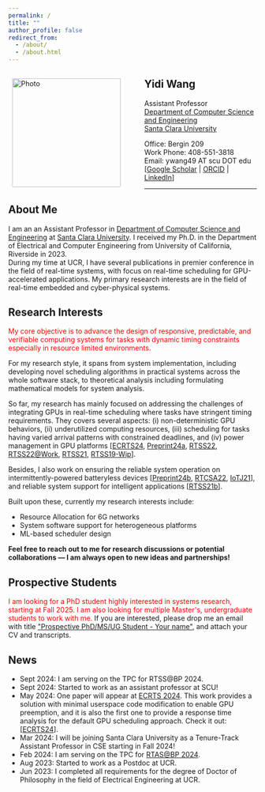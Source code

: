```yaml
---
permalink: /
title: ""
author_profile: false
redirect_from: 
  - /about/
  - /about.html
---
```


<!-- <img align="left" src="https://yidiwang21.github.io/images/profile_mid.png" alt="Photo" style="width: 220px; border-radius: 10px; padding: 16px 8px 8px 8px; margin-right: 40px;"/> -->
<img align="left" src="../images/IMG_0108 copy.jpg" alt="Photo" style="width: 220px; border-radius: 10px; padding: 16px 8px 8px 8px; margin-right: 40px;"/>
<!-- Postdoc  
[Department of Electrical and Computer Engineering](https://www.ece.ucr.edu/)  
[University of California, Riverside](https://www.ucr.edu/) -->

## Yidi Wang
Assistant Professor  
[Department of Computer Science and Engineering](https://www.scu.edu/engineering/academic-programs/department-of-computer-engineering/)  
[Santa Clara University](https://www.scu.edu/)

<!--Office:  -->
Office: Bergin 209  
Work Phone: 408-551-3818  
Email: ywang49 AT scu DOT edu  
[[Google Scholar](https://scholar.google.com/citations?user=RxiBuAgAAAAJ&hl=en) | [ORCID](https://orcid.org/0000-0003-3334-4662) | [LinkedIn](https://www.linkedin.com/in/yidi-wang-315649119/)]

<!-- <br/><br/> -->

---

## About Me
I am an an Assistant Professor in [Department of Computer Science and Engineering](https://www.scu.edu/engineering/academic-programs/department-of-computer-engineering/) at [Santa Clara University](https://www.scu.edu/). I received my Ph.D. in the Department of Electrical and Computer Engineering from University of California, Riverside in 2023.  
During my time at UCR, I have several publications in premier conference in the field of real-time systems, with focus on real-time scheduling for GPU-accelerated applications. My primary research interests are in the field of real-time embedded and cyber-physical systems. 

## Research Interests
<span style="color:red">My core objective is to advance the design of responsive, predictable, and verifiable computing systems for tasks with dynamic timing constraints especially in resource limited environments.</span>

For my research style, it spans from system implementation, including developing novel scheduling algorithms in practical systems across the whole software stack, to theoretical analysis including formulating mathematical models for system analysis.

So far, my research has mainly focused on addressing the challenges of integrating GPUs in real-time scheduling where tasks have stringent timing requirements. They covers several aspects: (i) non-deterministic GPU behaviors, (ii) underutilized computing resources, (iii) scheduling for tasks having varied arrival patterns with constrained deadlines, and (iv) power management in GPU platforms [[ECRTS24](../files/2024/ecrts24_gcaps_paper.pdf), [Preprint24a](https://arxiv.org/abs/2401.16529), [RTSS22](../files/2022/RTSS22_sBEET-mg.pdf), [RTSS22@Work](../files/2022/RTSSWork22_paper.pdf), [RTSS21](../files/2021/RTSS21_sBEET.pdf), [RTSS19-Wip](../files/2019/rtss19wip-gpu)].

Besides, I also work on ensuring the reliable system operation on intermittently-powered batteryless devices [[Preprint24b](https://arxiv.org/abs/2311.07227), [RTCSA22](../files/2022/RTCSA22_AoI.pdf), [IoTJ21](../files/2021/iotj2021-ipd.pdf)], and reliable system support for intelligent applications [[RTSS21b](../files/2021/RTSS21_AegisDNN.pdf)].

Built upon these, currently my research interests include:
* Resource Allocation for 6G networks
* System software support for heterogeneous platforms
* ML-based scheduler design

**Feel free to reach out to me for research discussions or potential collaborations — I am always open to new ideas and partnerships!**

## Prospective Students
<span style="color:red">I am looking for a PhD student highly interested in systems research, starting at Fall 2025. I am also looking for multiple Master's, undergraduate students to work with me.</span> If you are interested, please drop me an email with title <u>"Prospective PhD/MS/UG Student - Your name"</u>, and attach your CV and transcripts.


## News
- Sept 2024: I am serving on the TPC for RTSS@BP 2024.
- Sept 2024: Started to work as an assistant professor at SCU!
- May 2024: One paper will appear at [ECRTS 2024](https://www.ecrts.org/). This work provides a solution with minimal userspace code modification to enable GPU preemption, and it is also the first one to provide a response time analysis for the default GPU scheduling approach. Check it out: [[ECRTS24](../files/2024/ecrts24_gcaps_paper.pdf)].
- Mar 2024: I will be joining Santa Clara University as a Tenure-Track Assistant Professor in CSE starting in Fall 2024!
- Feb 2024: I am serving on the TPC for [RTAS@BP 2024](https://2024.rtas.org/call-for-papers-the-brief-presentations-track/).
- Aug 2023: Started to work as a Postdoc at UCR.
- Jun 2023: I completed all requirements for the degree of Doctor of Philosophy in the field of Electrical Engineering at UCR.
<!-- * Apr 2024: One first-authored paper is accepted to [ECRTS 2024](https://www.ecrts.org/). -->